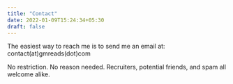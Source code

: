 ```yaml
---
title: "Contact"
date: 2022-01-09T15:24:34+05:30
draft: false
---
```


The easiest way to reach me is to send me an email at: 
contact(at)gmreads(dot)com

No restriction. No reason needed. Recruiters, potential friends, and spam all welcome alike.


